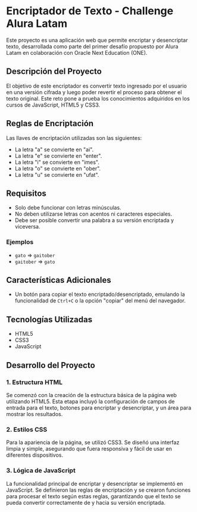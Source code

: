 # Encriptador de Texto - Challenge Alura Latam

Este proyecto es una aplicación web que permite encriptar y desencriptar texto, desarrollada como parte del primer desafío propuesto por Alura Latam en colaboración con Oracle Next Education (ONE).

## Descripción del Proyecto

El objetivo de este encriptador es convertir texto ingresado por el usuario en una versión cifrada y luego poder revertir el proceso para obtener el texto original. Este reto pone a prueba los conocimientos adquiridos en los cursos de JavaScript, HTML5 y CSS3.

## Reglas de Encriptación

Las llaves de encriptación utilizadas son las siguientes:
- La letra "a" se convierte en "ai".
- La letra "e" se convierte en "enter".
- La letra "i" se convierte en "imes".
- La letra "o" se convierte en "ober".
- La letra "u" se convierte en "ufat".

## Requisitos

- Solo debe funcionar con letras minúsculas.
- No deben utilizarse letras con acentos ni caracteres especiales.
- Debe ser posible convertir una palabra a su versión encriptada y viceversa.

### Ejemplos

- `gato` => `gaitober`
- `gaitober` => `gato`

## Características Adicionales

- Un botón para copiar el texto encriptado/desencriptado, emulando la funcionalidad de `Ctrl+C` o la opción "copiar" del menú del navegador.

## Tecnologías Utilizadas

- HTML5
- CSS3
- JavaScript

## Desarrollo del Proyecto

### 1. Estructura HTML
Se comenzó con la creación de la estructura básica de la página web utilizando HTML5. Esta etapa incluyó la configuración de campos de entrada para el texto, botones para encriptar y desencriptar, y un área para mostrar los resultados.

### 2. Estilos CSS
Para la apariencia de la página, se utilizó CSS3. Se diseñó una interfaz limpia y simple, asegurando que fuera responsiva y fácil de usar en diferentes dispositivos.

### 3. Lógica de JavaScript
La funcionalidad principal de encriptar y desencriptar se implementó en JavaScript. Se definieron las reglas de encriptación y se crearon funciones para procesar el texto según estas reglas, garantizando que el texto se pueda convertir correctamente de y hacia su versión encriptada.
